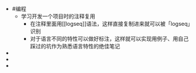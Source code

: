 - #编程
	- 学习开发一个项目时的注释复用
		- 在注释里面用[[logseq]]语法，这样直接复制进来就可以被「logseq」识别
		- 对于语言不同的特性可以做好标注，这样就可以实现用例子、用自己踩过的坑作为熟悉语言特性的绝佳笔记
-
-
-